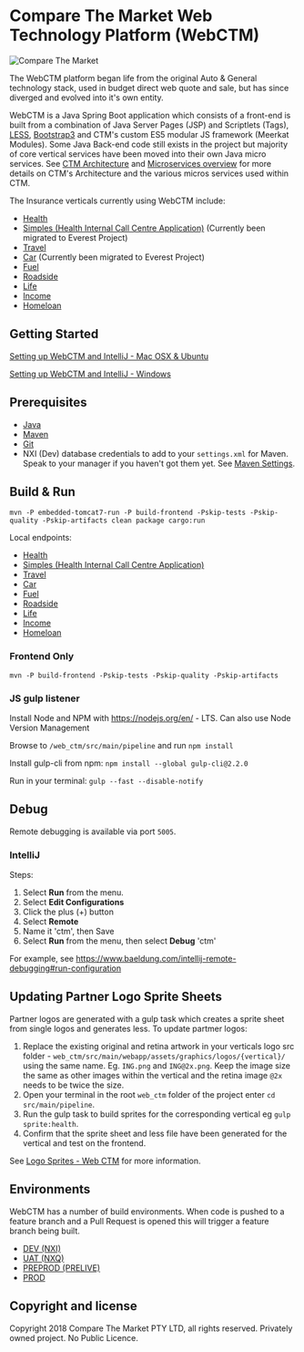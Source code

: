 # Compare The Market Web Technology Platform (WebCTM)

![Compare The Market](https://i.imgur.com/AprqyZd.png "Compare The Market Logo")

The WebCTM platform began life from the original Auto & General technology stack, used in budget direct web quote and sale, but has since diverged and evolved into it's own entity.

WebCTM is a Java Spring Boot application which consists of a front-end is built from a combination of Java Server Pages (JSP) and Scriptlets (Tags), [LESS](http://lesscss.org/), [Bootstrap3](http://getbootstrap.com) and CTM's custom ES5 modular JS framework (Meerkat Modules). Some Java Back-end code still exists in the project but majority of core vertical services have been moved into their own Java micro services. See [CTM Architecture](http://confluence:8090/display/CM/CtM+Architecture) and [Microservices overview](http://confluence:8090/display/CM/Microservices+overview) for more details on CTM's Architecture and the various micros services used within CTM.

The Insurance verticals currently using WebCTM include:
* [Health](https://secure.comparethemarket.com.au/ctm/health_quote_v4.jsp)
* [Simples (Health Internal Call Centre Application)](https://secure.comparethemarket.com.au/ctm/simples.jsp) (Currently been migrated to Everest Project)
* [Travel](https://secure.comparethemarket.com.au/ctm/travel_quote.jsp)
* [Car](https://secure.comparethemarket.com.au/ctm/car_quote.jsp) (Currently been migrated to Everest Project)
* [Fuel](https://secure.comparethemarket.com.au/ctm/fuel_quote.jsp)
* [Roadside](https://secure.comparethemarket.com.au/ctm/roadside_quote.jsp)
* [Life](https://secure.comparethemarket.com.au/ctm/life_quote.jsp)
* [Income](https://secure.comparethemarket.com.au/ctm/ip_quote.jsp)
* [Homeloan](https://secure.comparethemarket.com.au/ctm/homeloan_quote.jsp)

## Getting Started

[Setting up WebCTM and IntelliJ - Mac OSX & Ubuntu](https://ctmaus.atlassian.net/wiki/spaces/IT/pages/28147859/IntelliJ+WebCTM+Mac+OS+X+Ubuntu+16.04)

[Setting up WebCTM and IntelliJ - Windows](https://ctmaus.atlassian.net/wiki/spaces/IT/pages/28082387/IntelliJ+WebCTM+Windows)

## Prerequisites
* [Java](http://www.oracle.com/technetwork/java/javase/downloads/jdk8-downloads-2133151.html)
* [Maven](https://maven.apache.org/download.cgi)
* [Git](https://git-scm.com/)
* NXI (Dev) database credentials to add to your `settings.xml` for Maven. Speak to your manager if you haven't got them yet. See [Maven Settings](https://ctmaus.atlassian.net/wiki/spaces/IT/pages/28147859/Setting+up+IntelliJ+WebCTM+Mac+OS+X+Ubuntu+16.04#Maven-Settings).

## Build & Run

```
mvn -P embedded-tomcat7-run -P build-frontend -Pskip-tests -Pskip-quality -Pskip-artifacts clean package cargo:run
```

Local endpoints:

* [Health](http://localhost:8080/ctm/health_quote_v4.jsp)
* [Simples (Health Internal Call Centre Application)](http://localhost:8080/ctm/simples.jsp)
* [Travel](http://localhost:8080/ctm/travel_quote.jsp)
* [Car](http://localhost:8080/ctm/car_quote.jsp)
* [Fuel](http://localhost:8080/ctm/fuel_quote.jsp)
* [Roadside](http://localhost:8080/ctm/roadside_quote.jsp)
* [Life](http://localhost:8080/ctm/life_quote.jsp)
* [Income](http://localhost:8080/ctm/ip_quote.jsp)
* [Homeloan](http://localhost:8080/ctm/homeloan_quote.jsp)

### Frontend Only

```
mvn -P build-frontend -Pskip-tests -Pskip-quality -Pskip-artifacts
```

### JS gulp listener

Install Node and NPM with https://nodejs.org/en/ - LTS. Can also use   Node Version Management

Browse to ```/web_ctm/src/main/pipeline``` and run ```npm install```

Install gulp-cli from npm: ```npm install --global gulp-cli@2.2.0```

Run in your terminal: ```gulp --fast --disable-notify```

## Debug

Remote debugging is available via port `5005`.

### IntelliJ

Steps:

1. Select **Run** from the menu.
2. Select **Edit Configurations**
3. Click the plus (+) button
4. Select **Remote**
5. Name it 'ctm', then Save
6. Select **Run** from the menu, then select **Debug** 'ctm'

For example, see https://www.baeldung.com/intellij-remote-debugging#run-configuration

## Updating Partner Logo Sprite Sheets
Partner logos are generated with a gulp task which creates a sprite sheet from single logos and generates less. To update partmer logos:
1. Replace the existing original and retina artwork in your verticals logo src folder - `web_ctm/src/main/webapp/assets/graphics/logos/{vertical}/` using the same name. Eg. `ING.png` and `ING@2x.png`. Keep the image size the same as other images within the vertical and the retina image `@2x` needs to be twice the size.
2. Open your terminal in the root `web_ctm` folder of the project enter `cd src/main/pipeline`.
3. Run the gulp task to build sprites for the corresponding vertical eg `gulp sprite:health`.
4. Confirm that the sprite sheet and less file have been generated for the vertical and test on the frontend.

See [Logo Sprites - Web CTM](http://confluence:8090/display/CM/Logo+Sprites+-+Web+CTM) for more information.

## Environments
WebCTM has a number of build environments. When code is pushed to a feature branch and a Pull Request is opened this will trigger a feature branch being built.

* [DEV (NXI)](http://ctm-vpc-41-web-ctm-01.dev.comparethemarket.cloud/launcher/)
* [UAT (NXQ)](http://nxq.secure.comparethemarket.com.au/ctm/)
* [PREPROD (PRELIVE)](https://prelive.secure.comparethemarket.com.au/ctm/)
* [PROD](https://secure.comparethemarket.com.au/ctm/)

## Copyright and license
Copyright 2018 Compare The Market PTY LTD, all rights reserved. Privately owned project. No Public Licence.
